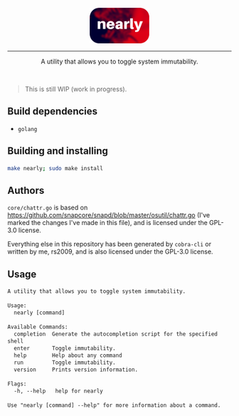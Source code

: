 <div id="top" align="center">
    <br>
    <img src="images/nearly.svg" style="height: 80px;"></img>
    <hr>
    <p>A utility that allows you to toggle system immutability.</p>
    <br>
</div>

> This is still WIP (work in progress).

## Build dependencies

* `golang`

## Building and installing

```sh
make nearly; sudo make install
```

## Authors
`core/chattr.go` is based on https://github.com/snapcore/snapd/blob/master/osutil/chattr.go (I've marked the changes I've made in this file), and is licensed under the GPL-3.0 license.

Everything else in this repository has been generated by `cobra-cli` or written by me, rs2009, and is also licensed under the GPL-3.0 license.

## Usage
```
A utility that allows you to toggle system immutability.

Usage:
  nearly [command]

Available Commands:
  completion  Generate the autocompletion script for the specified shell
  enter       Toggle immutability.
  help        Help about any command
  run         Toggle immutability.
  version     Prints version information.

Flags:
  -h, --help   help for nearly

Use "nearly [command] --help" for more information about a command.
```

